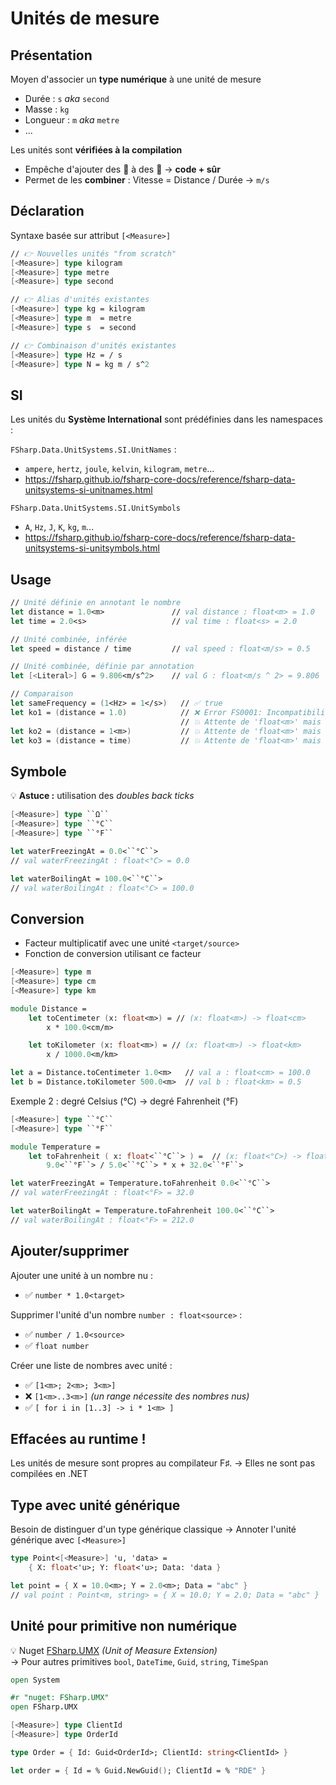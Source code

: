# Unités de mesure

## Présentation

Moyen d'associer un **type numérique** à une unité de mesure

* Durée : `s` _aka_ `second`
* Masse : `kg`
* Longueur : `m` _aka_ `metre`
* ...

Les unités sont **vérifiées à la compilation**

* Empêche d'ajouter des 🥦 à des 🥕 → **code + sûr**
* Permet de les **combiner** : Vitesse = Distance / Durée → `m/s`

## Déclaration

Syntaxe basée sur attribut `[<Measure>]`

```fsharp
// 👉 Nouvelles unités "from scratch"
[<Measure>] type kilogram
[<Measure>] type metre
[<Measure>] type second

// 👉 Alias d'unités existantes
[<Measure>] type kg = kilogram
[<Measure>] type m  = metre
[<Measure>] type s  = second

// 👉 Combinaison d'unités existantes
[<Measure>] type Hz = / s
[<Measure>] type N = kg m / s^2
```

## SI

Les unités du **Système International** sont prédéfinies dans les namespaces :

`FSharp.Data.UnitSystems.SI.UnitNames` :

* `ampere`, `hertz`, `joule`, `kelvin`, `kilogram`, `metre`...
* https://fsharp.github.io/fsharp-core-docs/reference/fsharp-data-unitsystems-si-unitnames.html

`FSharp.Data.UnitSystems.SI.UnitSymbols`

* `A`, `Hz`, `J`, `K`, `kg`, `m`...
* https://fsharp.github.io/fsharp-core-docs/reference/fsharp-data-unitsystems-si-unitsymbols.html

## Usage

```fsharp
// Unité définie en annotant le nombre
let distance = 1.0<m>               // val distance : float<m> = 1.0
let time = 2.0<s>                   // val time : float<s> = 2.0

// Unité combinée, inférée
let speed = distance / time         // val speed : float<m/s> = 0.5

// Unité combinée, définie par annotation
let [<Literal>] G = 9.806<m/s^2>    // val G : float<m/s ^ 2> = 9.806

// Comparaison
let sameFrequency = (1<Hz> = 1</s>)   // ✅ true
let ko1 = (distance = 1.0)            // ❌ Error FS0001: Incompatibilité de type.
                                      // 💥 Attente de 'float<m>' mais obtention de 'float'
let ko2 = (distance = 1<m>)           // 💥 Attente de 'float<m>' mais obtention de 'int<m>'
let ko3 = (distance = time)           // 💥 Attente de 'float<m>' mais obtention de 'float<s>'
```

## Symbole

💡 **Astuce :** utilisation des _doubles back ticks_

```fsharp
[<Measure>] type ``Ω``
[<Measure>] type ``°C``
[<Measure>] type ``°F``

let waterFreezingAt = 0.0<``°C``>
// val waterFreezingAt : float<°C> = 0.0

let waterBoilingAt = 100.0<``°C``>
// val waterBoilingAt : float<°C> = 100.0
```

## Conversion

* Facteur multiplicatif avec une unité `<target/source>`
* Fonction de conversion utilisant ce facteur

```fsharp
[<Measure>] type m
[<Measure>] type cm
[<Measure>] type km

module Distance =
    let toCentimeter (x: float<m>) = // (x: float<m>) -> float<cm>
        x * 100.0<cm/m>

    let toKilometer (x: float<m>) = // (x: float<m>) -> float<km>
        x / 1000.0<m/km>

let a = Distance.toCentimeter 1.0<m>   // val a : float<cm> = 100.0
let b = Distance.toKilometer 500.0<m>  // val b : float<km> = 0.5
```

Exemple 2 : degré Celsius (°C) → degré Fahrenheit (°F)

```fsharp
[<Measure>] type ``°C``
[<Measure>] type ``°F``

module Temperature =
    let toFahrenheit ( x: float<``°C``> ) =  // (x: float<°C>) -> float<°F>
        9.0<``°F``> / 5.0<``°C``> * x + 32.0<``°F``>

let waterFreezingAt = Temperature.toFahrenheit 0.0<``°C``>
// val waterFreezingAt : float<°F> = 32.0

let waterBoilingAt = Temperature.toFahrenheit 100.0<``°C``>
// val waterBoilingAt : float<°F> = 212.0
```

## Ajouter/supprimer

Ajouter une unité à un nombre nu :

* ✅ `number * 1.0<target>`

Supprimer l'unité d'un nombre `number : float<source>` :

* ✅ `number / 1.0<source>`
* ✅ `float number`

Créer une liste de nombres avec unité :

* ✅ `[1<m>; 2<m>; 3<m>]`
* ❌ `[1<m>..3<m>]` _(un range nécessite des nombres nus)_
* ✅ `[ for i in [1..3] -> i * 1<m> ]`

## Effacées au runtime !

Les unités de mesure sont propres au compilateur F♯. → Elles ne sont pas compilées en .NET

## Type avec unité générique

Besoin de distinguer d'un type générique classique → Annoter l'unité générique avec `[<Measure>]`

```fsharp
type Point<[<Measure>] 'u, 'data> =
    { X: float<'u>; Y: float<'u>; Data: 'data }

let point = { X = 10.0<m>; Y = 2.0<m>; Data = "abc" }
// val point : Point<m, string> = { X = 10.0; Y = 2.0; Data = "abc" }
```

## Unité pour primitive non numérique

💡 Nuget [FSharp.UMX](https://github.com/fsprojects/FSharp.UMX) _(Unit of Measure Extension)_ \
→ Pour autres primitives `bool`, `DateTime`, `Guid`, `string`, `TimeSpan`

```fsharp
open System

#r "nuget: FSharp.UMX"
open FSharp.UMX

[<Measure>] type ClientId
[<Measure>] type OrderId

type Order = { Id: Guid<OrderId>; ClientId: string<ClientId> }

let order = { Id = % Guid.NewGuid(); ClientId = % "RDE" }
```
